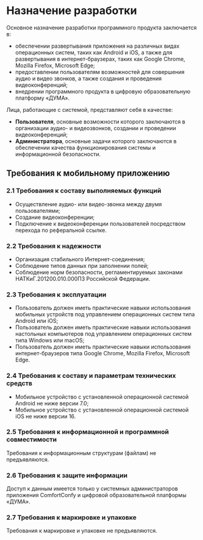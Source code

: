 # Назначение разработки

Основное назначение разработки программного продукта заключается в:

- обеспечении развертывания приложения на различных видах операционных систем, таких как Android и iOS, а также для развертывания в интернет-браузерах, таких как Google Chrome, Mozilla Firefox, Microsoft Edge;
- предоставлении пользователям возможностей для совершения аудио и видео звонков, а также создания и проведения видеоконференций;
- внедрении программного продукта в цифровую образовательную платформу «ДУМА».

Лица, работающие с системой, представляют себя в качестве:

- **Пользователя**, основные возможности которого заключаются в организации аудио- и видеозвонков, создании и проведении видеоконференций;
- **Администратора**, основные задачи которого заключаются в обеспечении качества функционирования системы и информационной безопасности.

## Требования к мобильному приложению

### 2.1 Требования к составу выполняемых функций

- Осуществление аудио- или видео-звонка между двумя пользователями;
- Создание видеоконференции;
- Подключение к видеоконференции пользователей посредством перехода по реферальной ссылке.

### 2.2 Требования к надежности

- Организация стабильного Интернет-соединения;
- Соблюдение типов данных при заполнении полей;
- Соблюдение норм безопасности, регламентируемых законами НАТКиГ.201200.010.000ПЗ Российской Федерации.

### 2.3 Требования к эксплуатации

- Пользователь должен иметь практические навыки использования мобильных устройств под управлением операционных систем типа Android или iOS;
- Пользователь должен иметь практические навыки использования настольных компьютеров под управлением операционных систем типа Windows или macOS;
- Пользователь должен иметь практические навыки использования интернет-браузеров типа Google Chrome, Mozilla Firefox, Microsoft Edge.

### 2.4 Требования к составу и параметрам технических средств

- Мобильное устройство с установленной операционной системой Android не ниже версии 7.0;
- Мобильное устройство с установленной операционной системой iOS не ниже версии 16.

### 2.5 Требования к информационной и программной совместимости

Требования к информационным структурам (файлам) не предъявляются.

### 2.6 Требования к защите информации

Доступ к данным имеется только у системных администраторов приложения ComfortConfy и цифровой образовательной платформы «ДУМА».

### 2.7 Требования к маркировке и упаковке

Требования к маркировке и упаковке не предъявляются.